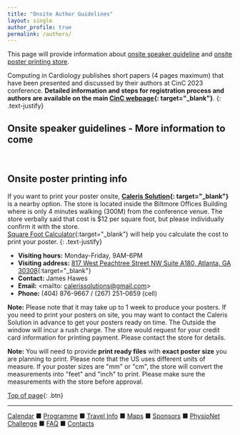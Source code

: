 ```yaml
---
title: "Onsite Author Guidelines"
layout: single
author_profile: true
permalink: /authors/
---
```

<a name="top"></a>
This page will provide information about [onsite speaker guideline](../authors/#speaker) and [onsite poster printing store](../authors/#poster). 

Computing in Cardiology publishes short papers (4 pages maximum) that have been presented and discussed by their authors at CinC 2023 conference. **Detailed information and steps for registration process and authors are available on the main [CinC webpage](https://cinc.org/inf_authors/){: target="_blank"}**.
{: .text-justify}

## <a name="speaker"></a>Onsite speaker guidelines - More information to come

&nbsp;

## <a name="poster"></a>Onsite poster printing info
If you want to print your poster onsite, **[Caleris Solution](https://calerissolutions.com/){: target="_blank"}** is a nearby option. The store is located inside the Biltmore Offices Building where is only 4 minutes walking (300M) from the conference venue. The store verbally said that cost is $12 per square foot, but please individually confirm it with the store.\
[Square Foot Calculator](https://www.thecalculatorsite.com/misc/square-footage-calculator.php){:target="_blank"} will help you calculate the cost to print your poster.
{: .text-justify}
* **Visiting hours:** Monday-Friday, 9AM-6PM
* **Visiting address:** [817 West Peachtree Street NW Suite A180, Atlanta, GA 30308](https://goo.gl/maps/ozQd2m1yKbtoWr4F9){:target="_blank"}
* **Contact:** James Hawes
* **Email:** <mailto: calerissolutions@gmail.com>
* **Phone:** (404) 876-9667 / (267) 251-0659 (cell)
<p class="notice--warning">
	<strong>Note:</strong> Please note that it may take up to 1 week to produce your posters. If you need to print your posters on site, you may want to contact the Caleris Solution in advance to get your posters ready on time. The  Outside the window will incur a rush charge. The store would request for your credit card information for printing payment. Please contact the store for details.
</p>
<p class="notice--warning">
	<strong>Note:</strong> You will need to provide <strong>print ready files</strong> with <strong>exact poster size</strong> you are planning to print. Please note that the US uses different units of measure. If your poster sizes are "mm" or "cm", the store will convert the measurements into "feet" and "inch" to print. Please make sure the measurements with the store before approval.
</p>



[Top of page](#top){: .btn}

---

[Calendar](../dates/) &#9632; [Programme](../programme/) &#9632; [Travel Info](../travel/) &#9632; [Maps](../map) &#9632; [Sponsors](../sponsors/) &#9632; [PhysioNet Challenge](../challenge/) &#9632; [FAQ](../faq/) &#9632; [Contacts](../contact/)